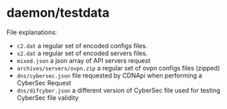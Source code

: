 # daemon/testdata
File explanations:
 - `c2.dat` a regular set of encoded configs files. 
 - `s2.dat` a regular set of encoded servers files. 
 - `mixed.json` a json array of API servers request
 - `archives/servers/ovpn.zip` a regular set of ovpn configs files (zipped)
 - `dns/cybersec.json` file requested by CDNApi when performing a CyberSec Request
 - `dns/difcyber.json` a different version of CyberSec file used for testing CyberSec 
file validity

